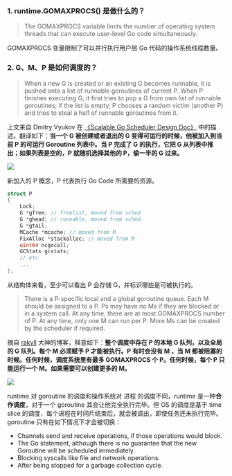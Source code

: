 ### 1. runtime.GOMAXPROCS() 是做什么的？

> The GOMAXPROCS variable limits the number of operating system threads that can execute user-level Go code simultaneously.

GOMAXPROCS 变量限制了可以并行执行用户层 Go 代码的操作系统线程数量。

### 2. G、M、P 是如何调度的？

> When a new G is created or an existing G becomes runnable, it is pushed onto a list of runnable goroutines of current P. When P finishes executing G, it first tries to pop a G from own list of runnable goroutines; if the list is empty, P chooses a random victim (another P) and tries to steal a half of runnable goroutines from it.

上文来自 Dmitry Vyukov 在 [《Scalable Go Scheduler Design Doc》](https://docs.google.com/document/d/1TTj4T2JO42uD5ID9e89oa0sLKhJYD0Y_kqxDv3I3XMw/edit#heading=h.mmq8lm48qfcw) 中的描述。翻译如下：**当一个 G 被创建或者退出的 G 变得可运行的时候，他被加入到当前 P 的可运行 Goroutine 列表中。当 P 完成了 G 的执行，它把 G 从列表中推出；如果列表是空的，P 就随机选择其他的 P，偷一半的 G 过来。**

![](https://static.ucloud.cn/405c3e45df3d4f72ad3e0877bd26230a.png)


新加入的 P 概念，P 代表执行 Go Code 所需要的资源。

```go
struct P
{
    Lock;
    G *gfree; // freelist, moved from sched
    G *ghead; // runnable, moved from sched
    G *gtail;
    MCache *mcache; // moved from M
    FixAlloc *stackalloc; // moved from M
    uint64 ncgocall;
    GCStats gcstats;
    // etc
    ...
};
```

从结构体来看，至少可以看出 P 会存储 G，并标识哪些是可被执行的。

> There is a P-specific local and a global goroutine queue. Each M should be assigned to a P. Ps may have no Ms if they are blocked or in a system call. At any time, there are at most GOMAXPROCS number of P. At any time, only one M can run per P. More Ms can be created by the scheduler if required.

摘自 [rakyll](https://rakyll.org/scheduler/) 大神的博客，释意如下：**整个调度中存在 P 的本地 G 队列，以及全局的 G 队列。每个 M 必须赋予 P 才能被执行。P 有时会没有 M ，当 M 都被阻塞的时候。任何时候，调度系统里有最多 GOMAXPROCS 个 P。任何时候，每个 P 只能运行一个 M。如果需要可以创建更多的 M。**

![](https://static.ucloud.cn/02cfc34ab8404dd9b66c1defe3dae413.png)

runtime 对 goroutine 的调度和操作系统对 进程 的调度不同，runtime 是一种**合作调度**，对于一个 goroutine 其会让他完全执行完毕。但 OS 的调度是基于 time slice 的调度，每个进程在时间片结束后，就会被调出，即使任务还未执行完毕。goroutine 只有在如下情况下才会被切换：

- Channels send and receive operations, if those operations would block.
- The Go statement, although there is no guarantee that the new Goroutine will be scheduled immediately.
- Blocking syscalls like file and network operations.
- After being stopped for a garbage collection cycle.

